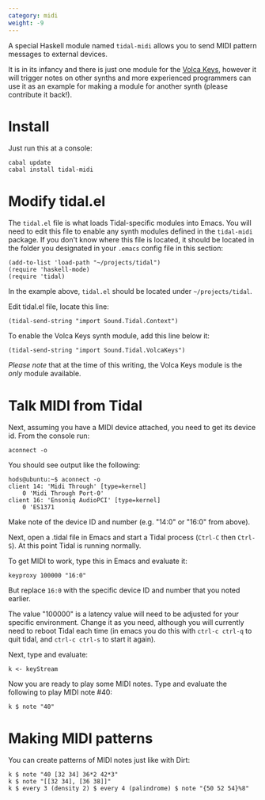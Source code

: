 ```yaml
---
category: midi
weight: -9
---
```

A special Haskell module named `tidal-midi` allows you to send MIDI pattern messages to external devices.

It is in its infancy and there is just one module for the [Volca Keys](http://www.korg.com/us/products/dj/volca_keys/), however it will trigger notes on other synths and more experienced programmers can use it as an example for making a module for another synth (please contribute it back!).

# Install

Just run this at a console:

~~~~
cabal update
cabal install tidal-midi
~~~~

# Modify tidal.el

The `tidal.el` file is what loads Tidal-specific modules into Emacs. You will need to edit this file to enable any synth modules defined in the `tidal-midi` package.
If you don't know where this file is located, it should be located in the folder you designated in your `.emacs` config file in this section:

~~~~
(add-to-list 'load-path "~/projects/tidal")
(require 'haskell-mode)
(require 'tidal)
~~~~

In the example above, `tidal.el` should be located under `~/projects/tidal`.

Edit tidal.el file, locate this line:

~~~~
(tidal-send-string "import Sound.Tidal.Context")
~~~~

To enable the Volca Keys synth module, add this line below it:

~~~~
(tidal-send-string "import Sound.Tidal.VolcaKeys")
~~~~

_Please note_ that at the time of this writing, the Volca Keys module is the _only_ module available.

# Talk MIDI from Tidal

Next, assuming you have a MIDI device attached, you need to get its device id. From the console run:

~~~~
aconnect -o
~~~~

You should see output like the following:

~~~~
hods@ubuntu:~$ aconnect -o
client 14: 'Midi Through' [type=kernel]
    0 'Midi Through Port-0'
client 16: 'Ensoniq AudioPCI' [type=kernel]
    0 'ES1371    
~~~~

Make note of the device ID and number (e.g. "14:0" or "16:0" from above).

Next, open a .tidal file in Emacs and start a Tidal process (`Ctrl-C` then `Ctrl-S`). At this point Tidal is running normally.

To get MIDI to work, type this in Emacs and evaluate it:

`keyproxy 100000 "16:0"`

But replace `16:0` with the specific device ID and number that you noted earlier.

The value "100000" is a latency value will need to be adjusted for your specific environment. Change it as you need, although you will currently need to reboot Tidal each time (in emacs you do this with `ctrl-c ctrl-q` to quit tidal, and `ctrl-c ctrl-s` to start it again).

Next, type and evaluate:

`k <- keyStream`

Now you are ready to play some MIDI notes. Type and evaluate the following to play MIDI note #40:

`k $ note "40"`

# Making MIDI patterns

You can create patterns of MIDI notes just like with Dirt:

~~~~
k $ note "40 [32 34] 36*2 42*3"
k $ note "[[32 34], [36 38]]"
k $ every 3 (density 2) $ every 4 (palindrome) $ note "{50 52 54}%8"
~~~~

